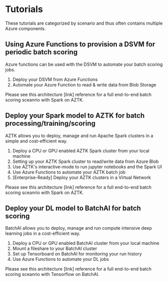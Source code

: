 # Tutorials 
These tutorials are categorized by scenario and thus often contains multiple Azure components. 

## Using Azure Functions to provision a DSVM for periodic batch scoring
Azure functions can be used with the DSVM to automate your batch scoring jobs.

1. Deploy your DSVM from Azure Functions 
2. Automate your Azure Function to read & write data from Blob Storage

Please see this architecture [link] reference for a full end-to-end batch scoring sceanrio with Spark on AZTK.

## Deploy your Spark model to AZTK for batch processing/training/scoring
AZTK allows you to deploy, manage and run Apache Spark clusters in a simple and cost-efficient way.

1. Deploy a CPU or GPU enabled AZTK Spark cluster from your local machine
2. Setting up your AZTK Spark cluster to read/write data from Azure Blob
3. Use AZTK's interactive-mode to run jupyter notebooks and the Spark UI
4. Use Azure Functions to automate your AZTK batch job 
5. [Enterprise-Ready] Deploy your AZTK clusters in a Virtual Network

Please see this architecture [link] reference for a full end-to-end batch scoring sceanrio with Spark on AZTK.

## Deploy your DL model to BatchAI for batch scoring
BatchAI allows you to deploy, manage and run compute intensive deep learning jobs in a cost-efficient way.

1. Deploy a CPU or GPU enabled BatchAI cluster from your local machine
2. Mount a fileshare to your BatchAI cluster
3. Set up Tensorboard on BatchAI for monitoring your run history
3. Use Azure Functions to automate your DL jobs 

Please see this architecture [link] reference for a full end-to-end batch scoring sceanrio with Tensorflow on BatchAI.
